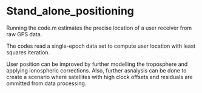 # Stand_alone_positioning
Running the code.m estimates the precise location of a user receiver from raw GPS data.

The codes read a single-epoch data set to compute user location with least squares iteration.

User position can be improved by further modelling the troposphere and applying ionospheric corrections.
Also, further asnalysis can be done to create a scenario where satellites with high clock offsets and residuals are ommitted from data processing.
